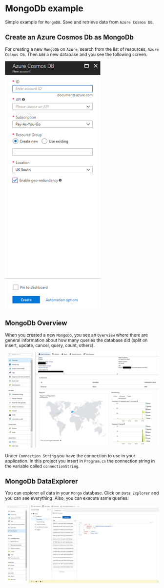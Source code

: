 # MongoDb example
Simple example for `MongoDB`. Save and retrieve data from `Azure Cosmos DB`.

## Create an Azure Cosmos Db as MongoDb
For creating a new `MongoDb` on `Azure`, search from the list of resources, `Azure Cosmos Db`. Then `Add` a new database and you see the following screen.

![New MongoDb on Azure](https://github.com/erossini/MongoDbExample/blob/master/Screenshots/NewCosmosDB.PNG)

## MongoDb Overview
When you created a new `MongoDb`, you see an `Overview` where there are general information about how many queries the database did (split on insert, update, cancel, query, count, others).

![Azure Overview](https://github.com/erossini/MongoDbExample/blob/master/Screenshots/Overview.png)

Under `Connection String` you have the connection to use in your application. In this project you insert in `Program.cs` the connection string in the variable called `connectionString`.

## MongoDb DataExplorer
You can explorer all data in your `Mongo` database. Click on `Data Explorer` and you can see everything. Also, you can execute same queries.

![Azure DataExplorer](https://github.com/erossini/MongoDbExample/blob/master/Screenshots/DataExplorer.PNG)
